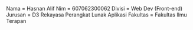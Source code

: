Nama = Hasnan Alif
Nim  = 607062300062
Divisi = Web Dev (Front-end)
Jurusan = D3 Rekayasa Perangkat Lunak Aplikasi
Fakultas = Fakultas Ilmu Terapan
